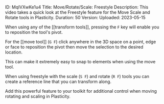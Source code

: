 ID: MqIVXwKe1u4
Title: Move/Rotate/Scale: Freestyle
Description: This video takes a quick look at the Freestyle feature for the Move Scale and Rotate tools in Plasticity.
Duration: 50
Version: 
Uploaded: 2023-05-15

When using any of the [[transform tools]], pressing the `F` key will enable you to reposition the tool's pivot.

For the [[move tool]] (`G F`) click anywhere in the 3D space on a point, edge or face to reposition the pivot then move the selection to the desired location.

This can make it extremely easy to snap to elements when using the move tool.

When using freestyle with the scale (`S F`) and rotate (`R F`) tools you can create a reference line that you can transform along.

Add this powerful feature to your toolkit for additional control when moving rotating and scaling in Plasticity.
